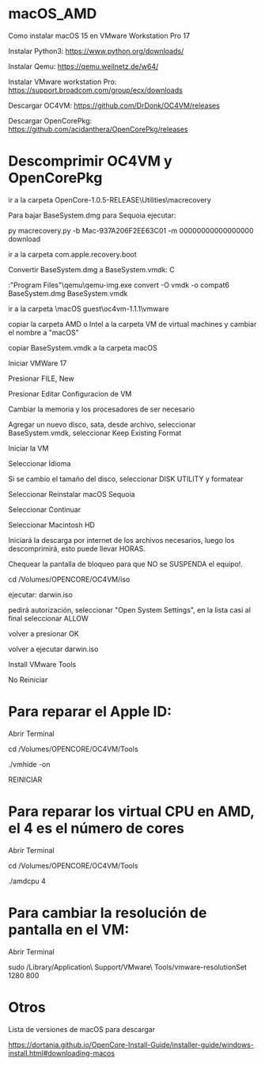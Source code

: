 # macOS_AMD
Como instalar macOS 15 en VMware Workstation Pro 17

Instalar Python3: https://www.python.org/downloads/

Instalar Qemu:  https://qemu.weilnetz.de/w64/

Instalar VMware workstation Pro:   https://support.broadcom.com/group/ecx/downloads

Descargar OC4VM:  https://github.com/DrDonk/OC4VM/releases

Descargar OpenCorePkg:  https://github.com/acidanthera/OpenCorePkg/releases

# Descomprimir OC4VM y OpenCorePkg

ir a la carpeta OpenCore-1.0.5-RELEASE\Utilities\macrecovery

Para bajar BaseSystem.dmg para Sequoia ejecutar:  

py macrecovery.py -b Mac-937A206F2EE63C01 -m 00000000000000000 download

ir a la carpeta com.apple.recovery.boot

Convertir BaseSystem.dmg a BaseSystem.vmdk:  C

:\"Program Files"\qemu\qemu-img.exe convert -O vmdk -o compat6 BaseSystem.dmg BaseSystem.vmdk

ir a la carpeta \macOS guest\oc4vm-1.1.1\vmware

copiar la carpeta AMD o Intel a la carpeta VM de virtual machines y cambiar el nombre a "macOS"

copiar BaseSystem.vmdk a la carpeta macOS

Iniciar VMWare 17

Presionar FILE, New

Presionar Editar Configuracion de VM

Cambiar la memoria y los procesadores de ser necesario

Agregar un nuevo disco, sata, desde archivo, seleccionar BaseSystem.vmdk, seleccionar Keep 
Existing Format

Iniciar la VM

Seleccionar Idioma

Si se cambio el tamaño del disco, seleccionar DISK UTILITY y formatear

Seleccionar Reinstalar macOS Sequoia

Seleccionar Continuar

Seleccionar Macintosh HD

Iniciará la descarga por internet de los archivos necesarios, luego los descomprimirá, esto puede llevar HORAS.

Chequear la pantalla de bloqueo para que NO se SUSPENDA el equipo!.

cd /Volumes/OPENCORE/OC4VM/iso

ejecutar: darwin.iso

pedirá autorización, seleccionar "Open System Settings", en la lista casi al final seleccionar ALLOW

volver a presionar OK

volver a ejecutar darwin.iso

Install VMware Tools

No Reiniciar

# Para reparar el Apple ID:

Abrir Terminal

cd /Volumes/OPENCORE/OC4VM/Tools

./vmhide -on

REINICIAR

# Para reparar los virtual CPU en AMD, el 4 es el número de cores

Abrir Terminal

cd /Volumes/OPENCORE/OC4VM/Tools

./amdcpu 4


# Para cambiar la resolución de pantalla en el VM:  

Abrir Terminal

sudo /Library/Application\ Support/VMware\ Tools/vmware-resolutionSet 1280 800

# Otros

Lista de versiones de macOS para descargar

https://dortania.github.io/OpenCore-Install-Guide/installer-guide/windows-install.html#downloading-macos
